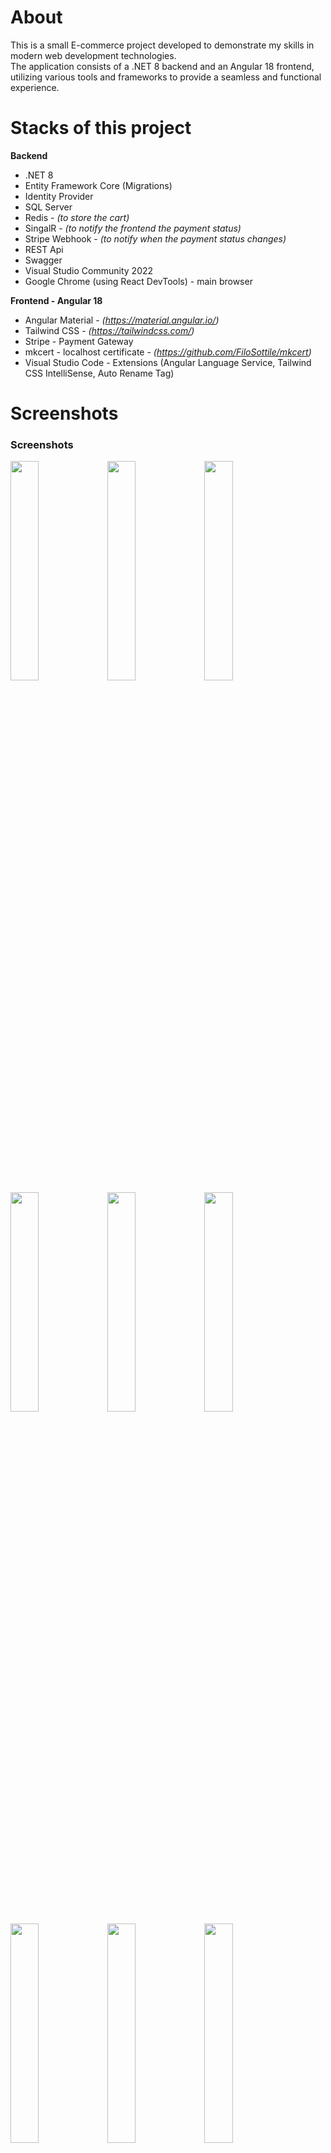 # About
This is a small E-commerce project developed to demonstrate my skills in modern web development technologies.   
The application consists of a .NET 8 backend and an Angular 18 frontend, utilizing various tools and frameworks to provide a seamless and functional experience.

# Stacks of this project

__Backend__
- .NET 8
- Entity Framework Core (Migrations)
- Identity Provider
- SQL Server
- Redis - _(to store the cart)_
- SingalR - _(to notify the frontend the payment status)_
- Stripe Webhook - _(to notify when the payment status changes)_
- REST Api
- Swagger
- Visual Studio Community 2022
- Google Chrome (using React DevTools) - main browser

  
__Frontend - Angular 18__
- Angular Material - _(https://material.angular.io/)_
- Tailwind CSS - _(https://tailwindcss.com/)_
- Stripe - Payment Gateway
- mkcert - localhost certificate - _(https://github.com/FiloSottile/mkcert)_
- Visual Studio Code - Extensions (Angular Language Service, Tailwind CSS IntelliSense, Auto Rename Tag)

# Screenshots

### Screenshots

<div align="left">
    <img src="screenshots/home.jpg" width="30%">
    <img src="screenshots/cart-empty.jpg" width="30%">
    <img src="screenshots/cart-full.jpg" width="30%">
    <img src="screenshots/catalog-products-filter-search.jpg" width="30%">
    <img src="screenshots/catalog-products-filter-sort.jpg" width="30%">
    <img src="screenshots/catalog-products-filter.jpg" width="30%">
    <img src="screenshots/catalog-products-pagination.jpg" width="30%">
    <img src="screenshots/catalog-products.jpg" width="30%">
    <img src="screenshots/logged-menu.jpg" width="30%">
    <img src="screenshots/logged-order-history-detail.jpg" width="30%">
    <img src="screenshots/logged-order-history.jpg" width="30%">
    <img src="screenshots/login.jpg" width="30%">
    <img src="screenshots/register.jpg" width="30%">
    <img src="screenshots/checkout-address.jpg" width="30%">   
    <img src="screenshots/checkout-shipping.jpg" width="30%">    
    <img src="screenshots/checkout-credit-card.jpg" width="30%">
    <img src="screenshots/checkout-confirmation.jpg" width="30%">    
    <img src="screenshots/checkout-processing.jpg" width="30%">  
    <img src="screenshots/checkout-processed-success.jpg" width="30%">
    <img src="screenshots/stripe-transaction.jpg" width="30%">
</div>

# Backend - Setting up the application

1 - For Database, I'm using SQL Server
![image](https://github.com/user-attachments/assets/4c290918-5e79-4c2a-8aec-0f7910c4bfc8)


2 - For Redis, I created a free database on the website https://cloud.redis.io and connect locally using "Redis Insight"
<div align="left">
  <img src="https://github.com/user-attachments/assets/56ead3aa-eb82-4e20-a21d-d1f9943b885a" width="40%">
  <img src="https://github.com/user-attachments/assets/834f047b-aaca-47f9-bc8c-43b0d4a2badd" width="40%">
</div>

3 - For Gateway Payments, I'm using "Stripe" as development account
<div align="left">
    <img src="https://github.com/user-attachments/assets/9c38809a-4cf9-4452-8050-51706311d21b" width="40%">
    <img src="https://github.com/user-attachments/assets/36a98c9f-ab7a-43f7-8dbb-d6292d89691e" width="40%">
</div>

# Frontend - Setting up the application

1 - Install the Angular Material to work with template components  
```VS Code terminal
ng add @angular/material
```
Choose the options bellow during the angular installation <br>
✔ Choose a prebuilt theme name, or "custom" for a custom theme: Azure/Blue  
✔ Set up global Angular Material typography styles? no  
✔ Include the Angular animations module? Include and enable animations  

2 - Install Tailwind CSS  
```VS Code terminal
npm install -D tailwindcss postcss autoprefixer
```
```VS Code terminal
npx tailwindcss init
```
 
3 - It will generate the file "tailwind.config.js".  
Open it and add the code bellow
```VS Code terminal
/** @type {import('tailwindcss').Config} */
module.exports = {
  content: ["./src/**/*.{html,js}"],
  theme: {
    extend: {},
  },
  plugins: [],
}
```  

4 - Now open the styles.scss and add the code bellow as well  
```VS Code terminal
@tailwind base;
@tailwind components;
@tailwind utilities;
```

5 - Add signalR   
```VS Code terminal
npm install @microsoft/signalr
```

6 - Executes the command bellow to run the application  

```VS Code terminal
stripe listen --forward-to https://localhost:6001/api/v1/payment/webhook -e payment_intent.succeeded
```

```VS Code terminal
ng serve
```

# Frontend - Setting up  Stripe Webhook

1 - Donwload the stripe windows zip file and extract it   
https://docs.stripe.com/stripe-cli?install-method=windows

2 - Open the windows CMD with the download path   
```CMD
cd C:\Users\Wellington\Downloads\stripe_1.22.0_windows_x86_64
```

3 - Exec the stripe.exe
```CMD
stripe.exe
```

4 - Exec the login command
```CMD
stripe login
```   
It will appears a endpoint to access and authorize such as   
"https://dashboard.stripe.com/stripecli/confirm_auth?t=6DLIJiUX8lakQdxKRXcoVH5La191HoNt"

4 - After the authorization you need to run the command following the documentation above   

https://docs.stripe.com/webhooks/quickstart?lang=dotnet

```CMD
stripe listen --forward-to https://localhost:6001/api/v1/payment/webhook -e payment_intent.succeeded
```
It return the "whsec_". Copy it and add in your appsettings.json

# Installing Browser Certificate
Angular works better with a broser certificate. Because of that we need to generate a free localhost certificate

Run the commands bellow to install it.

```VS Code terminal
Set-ExecutionPolicy RemoteSigned -Scope CurrentUser
iwr -useb get.scoop.sh | iex
```

```VS Code terminal
scoop bucket add extras
```  

```VS Code terminal
scoop install mkcert
```

Create a root folder called 'ssl' get inside it  

```VS Code terminal
cd ssl
```  

```VS Code terminal
mkcert -install
```  

```VS Code terminal
mkcert localhost
```  

it will generate the certificates files  
![image](https://github.com/user-attachments/assets/44ba92ab-ab47-42df-a4b8-ffe2c3fd8ed0)

Open the "angular.json" file and add the "options" code bellow inside the property "serve"  
```VS Code terminal
"serve": {
  "builder": "@angular-devkit/build-angular:dev-server",
  "options": {
    "ssl": true,
    "sslCert": "ssl/localhost.pem",
    "sslKey": "ssl/localhost-key.pem"
  },
```  

Run the application using https://localhost:myport

Before certificate  
![image](https://github.com/user-attachments/assets/b71c1f5d-003f-4a3a-98c2-9a8f8e41d2ea)  

After certificate setup  
![image](https://github.com/user-attachments/assets/350d503a-9550-4711-a037-c2592c4457a0)  


# Deploy the application

### Frontend
1 - Create folder where the frontend will publish it.   
In my case I created a file named "wwwroot" inside the application "poc.fullstack.angular.guitarshop.api"

2 - Open the file "angular.json" and change the path where you'll deploy the frontend application in the directory bellow   
projects -> architect -> build -> options -> outputPath
```angular.json
"outputPath": {
   "base": "../poc.fullstack.angular.guitarshop.api/wwwroot",
  "browser": ""
}
```

3 - We also needs to change the propertiies "maximumWarning": "1MB" and "maximumError": "2MB". To avoid error during the angular build.   

4- Run the command bellow to generate the build.
```VS Code
ng buld
```

### Backend
1 - We need to configure the middleware in the Program.cs adding the code bellow

```Program.cs
app.UseDefaultFiles();
app.UseStaticFiles();
```

2 - Add the code bellow befero we created the new controller.
```
app.MapFallbackToController("Index", "Fallback");
```

3 - We also need create a new controller named "FallbackController.cs"
```
public sealed class FallbackController : Controller
{
    public IActionResult Index() =>
        PhysicalFile(Path.Combine(Directory.GetCurrentDirectory(),
            "wwwroot", "index.html"), "text/HTML");
}
```
4 - On the Azure Server, creates a new resource group named "poc-angular-guitarshop-rg"
![image](https://github.com/user-attachments/assets/47d64aeb-6a3d-4dbc-9570-49dcaee1e207)

5 - On the Azure Server, creates a new "Web App"
![image](https://github.com/user-attachments/assets/cc91cdc6-34a2-40b5-a428-aaf3aac9a169)

6 - On the Azure Server, add the "Environment Variables"
![image](https://github.com/user-attachments/assets/f618f92c-4146-4dfe-a2cf-1a0634469670)

7 - On the Azure Server, go to resource group and add the SQL Database
![image](https://github.com/user-attachments/assets/cc12d948-393f-4a1f-8aa2-4a759d68c349)

8 - On the Azure Server, go to resource group, open the Database you've just created and allow your application to access this database
![image](https://github.com/user-attachments/assets/0075edcc-cf5d-465f-9676-e7f0e32760a4)

# CI/CD Deployment - GitHub Actions

1 - On the Azure Server, Recourse Group -> open your "Web App" -> Left menu select Deployment -> Deployment Center -> Select the GitHub as "Source" -> Fill out the form and Save it!
![image](https://github.com/user-attachments/assets/5cb88143-47b8-4b30-8a0c-7d87efaa9ed6)

2 - It will create the file ".yml" on the folder ".github/worklow" folder on your GitHub repository
![image](https://github.com/user-attachments/assets/74cc324b-97d8-412a-9326-7271ae8d33f8)

3 - Click on tab "Actions" and you'll see all the branch "main" triggered
![image](https://github.com/user-attachments/assets/0f78c854-3092-4cdd-a2fd-5d916b77a866)



